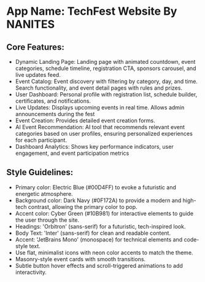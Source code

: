 # **App Name**: TechFest Website By  NANITES

## Core Features:

- Dynamic Landing Page: Landing page with animated countdown, event categories, schedule timeline, registration CTA, sponsors carousel, and live updates feed.
- Event Catalog: Event discovery with filtering by category, day, and time. Search functionality, and event detail pages with rules and prizes.
- User Dashboard: Personal profile with registration list, schedule builder, certificates, and notifications.
- Live Updates: Displays upcoming events in real time. Allows admin announcements during the fest
- Event Creation: Provides detailed event creation forms.
- AI Event Recommendation: AI tool that recommends relevant event categories based on user profiles, ensuring personalized experiences for each participant.
- Dashboard Analytics: Shows key performance indicators, user engagement, and event participation metrics

## Style Guidelines:

- Primary color: Electric Blue (#00D4FF) to evoke a futuristic and energetic atmosphere.
- Background color: Dark Navy (#0F172A) to provide a modern and high-tech contrast, allowing the primary color to pop.
- Accent color: Cyber Green (#10B981) for interactive elements to guide the user through the site.
- Headings: 'Orbitron' (sans-serif) for a futuristic, tech-inspired look.
- Body Text: 'Inter' (sans-serif) for clean and readable content.
- Accent: 'JetBrains Mono' (monospace) for technical elements and code-style text.
- Use flat, minimalist icons with neon color accents to match the theme.
- Masonry-style event cards with smooth transitions.
- Subtle button hover effects and scroll-triggered animations to add interactivity.